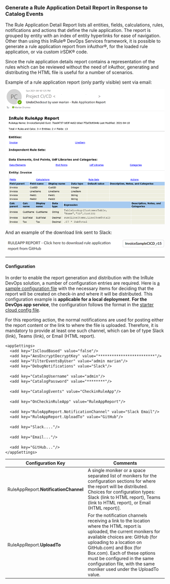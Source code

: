 ### Generate a Rule Application Detail Report in Response to Catalog Events

The Rule Application Detail Report lists all entities, fields, calculations, rules, notifications and actions that define the rule application.  The report is grouped by entity with an index of entity hyperlinks for ease of navigation.  Other than using this InRule® DevOps Services framework, it is possible to generate a rule application report from irAuthor®, for the loaded rule application, or via custom irSDK® code.

Since the rule application details report contains a representation of the rules which can be reviewed without the need of irAuthor, generating and distributing the HTML file is useful for a number of scenarios.

Example of a rule application report (only partly visible) sent via email:

![Example of rule application report sent via email](../images/Sample2-RuleAppReportEmail.PNG)

And an example of the download link sent to Slack:

![Example of rule application report link sent via Slack](../images/Sample2-RuleAppReportSlack.PNG)

---
#### Configuration

In order to enable the report generation and distribution with the InRule DevOps solution, a number of configuration entries are required.  Here is [a sample configuration file](../config/InRuleCICD_RuleAppReport.config) with the necessary items for deciding that the report will be created on check-in and where it will be distributed. This configuration example is **applicable for a local deployment**.  **For the DevOps app service**, the configuration follows the format in the [starter cloud config file](../config/InRule.CICD.Runtime.Service.config.json).

For this reporting action, the normal notifications are used for posting either the report content or the link to where the file is uploaded.  Therefore, it is mandatory to provide at least one such channel, which can be of type Slack (link), Teams (link), or Email (HTML report).  


```
<appSettings>
  <add key="IsCloudBased" value="false"/>
  <add key="AesEncryptDecryptKey" value="*************************"/>
  <add key="FilterEventsByUser" value="admin marian"/>
  <add key="DebugNotifications" value="Slack"/>
  
  <add key="CatalogUsername" value="admin"/>
  <add key="CatalogPassword" value="********"/>
  
  <add key="CatalogEvents" value="CheckinRuleApp"/>

  <add key="OnCheckinRuleApp" value="RuleAppReport"/>
  
  <add key="RuleAppReport.NotificationChannel" value="Slack Email"/>
  <add key="RuleAppReport.UploadTo" value="GitHub"/>
  
  <add key="Slack...."/>
  
  <add key="Email..."/>
  
  <add key="GitHub..."/>
</appSettings>
```

|Configuration Key | Comments
--- | ---
|RuleAppReport.**NotificationChannel**| A single moniker or a space separated list of monikers for the configuration sections for where the report will be distributed.  Choices for configuration types: Slack (link to HTML report), Teams (link to HTML report), or Email (HTML report)].
|RuleAppReport.**UploadTo**| For the notification channels receiving a link to the location where the HTML report is uploaded, the current monikers for available choices are: GitHub (for uploading to a location on GitHub.com) and Box (for Box.com).  Each of these options must be configured in the same configuration file, with the same moniker used under the UploadTo value.
